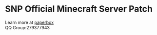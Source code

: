 # SNP Official Minecraft Server Patch
Learn more at [paperbox](https://paperboxmc.cn/)  
QQ Group:279377943
